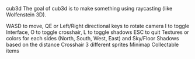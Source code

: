 cub3d
The goal of cub3d is to make something using raycasting (like Wolfenstein 3D).

WASD to move, QE or Left/Right directional keys to rotate camera
I to toggle Interface, O to toggle crosshair, L to toggle shadows
ESC to quit
Textures or colors for each sides (North, South, West, East) and Sky/Floor
Shadows based on the distance
Crosshair
3 different sprites
Minimap
Collectable items
